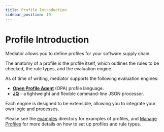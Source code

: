 ```yaml
---
title: Profile Introduction
sidebar_position: 10
---
```


# Profile Introduction

Mediator allows you to define profiles for your software supply chain.

The anatomy of a profile is the profile itself, which outlines the rules to be
checked, the rule types, and the evaluation engine.

As of time of writing, mediator supports the following evaluation engines:

* **[Open Profile Agent](https://www.openprofileagent.org/)** (OPA) profile language.
* **[JQ](https://jqlang.github.io/jq/)** - a lightweight and flexible command-line JSON processor.

Each engine is designed to be extensible, allowing you to integrate your own
logic and processes.

Please see the [examples](https://github.com/stacklok/minder/tree/main/examples) directory for examples of profiles, and [Manage Profiles](./manage_profiles.md) for more details on how to set up profiles and rule types.
